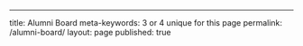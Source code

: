---
title: Alumni Board
meta-keywords: 3 or 4 unique for this page
permalink: /alumni-board/
layout: page
published: true
